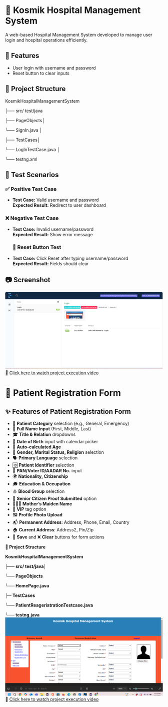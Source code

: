 # 🏥 Kosmik Hospital Management System

A web-based Hospital Management System developed to manage user login and hospital operations efficiently.
## 📌 Features
- User login with username and password
- Reset button to clear inputs
 ## 📁 Project Structure
KosmikHospitalManagementSystem

├── src/ test/java

├── PageObjects│

  └── SignIn.java │
  
 ├── TestCases│ 
 
└── LogInTestCase.java │ 

└── testng.xml 

## 🧪 Test Scenarios

### ✅ Positive Test Case

- **Test Case:** Valid username and password  
  **Expected Result:** Redirect to user dashboard

### ❌ Negative Test Case

- **Test Case:** Invalid username/password  
  **Expected Result:** Show error message

  ### 🧼 Reset Button Test

- **Test Case:** Click Reset after typing username/password  
  **Expected Result:** Fields should clear
  
## 📷 Screenshot
 ![Login]( https://github.com/sadhika88/KosmikHospitalManagementSystemProject/blob/e812ed63b45a79979f86cd43221e10b9635afc27/Screenshot%202025-02-15%20150027.png)
 🎥 [Click here to watch project execution video](https://drive.google.com/file/d/19ATAOH0AY_d8Bn_PEWsp1RyWiAYcPAdl/view?usp=sharing)
 # 🏥 Patient Registration Form
## ✨ Features of Patient Registration Form
- 📂 **Patient Category** selection (e.g., General, Emergency)
- 🧑 **Full Name Input** (First, Middle, Last)
- 🎓 **Title & Relation** dropdowns
- 📅 **Date of Birth** input with calendar picker
- 🔢 **Auto-calculated Age**
- 🚻 **Gender, Marital Status, Religion** selection
- 🗣️ **Primary Language** selection
- 🆔 **Patient Identifier** selection
- 📄 **PAN/Voter ID/AADAR No.** input
- 🌍 **Nationality, Citizenship**
- 🎓 **Education & Occupation**
- 🩸 **Blood Group** selection
- 👵 **Senior Citizen Proof Submitted** option
- 👩‍👧‍👦 **Mother’s Maiden Name**
- 🌟 **VIP** tag option
- 🖼️ **Profile Photo Upload**
- 📬 **Permanent Address**: Address, Phone, Email, Country
- 🏠 **Current Address**: Address2, Pin/Zip
- 💾 **Save** and ❌ **Clear** buttons for form actions

**📂 Project Structure**

**KosmikHospitalManagementSystem**

**├── src/ test/java│**

**└── PageObjects**

 **└── HomePage.java** 

**├─ TestCases** 

**└── PatientReageriatrationTestcase.java**

**└── testng.java**
![ScreenShot](https://github.com/sadhika88/KosmikHospitalManagementSystemProject/blob/65d3e5f03e1a6498daaec81cdafed774f306f5be/Screenshot%202025-04-22%20221013.png)
🎥 [Click here to watch project execution video](https://drive.google.com/file/d/12V_reVARykJwwc39p34UvdTrrKW-4sPV/view?usp=sharing)


